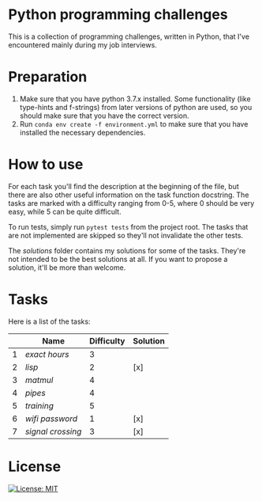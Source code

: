 # Python programming challenges
This is a collection of programming challenges, written in Python,
that I've encountered mainly during my job interviews.

# Preparation
1. Make sure that you have python 3.7.x installed. Some functionality (like type-hints
   and f-strings) from later versions of python are used, so you should  make sure that
   you have the correct version.
2. Run `conda env create -f environment.yml` to make sure that you have installed the
   necessary dependencies.

# How to use
For each task you'll find the description at the beginning of the file,
but there are also other useful information on the task function docstring.
The tasks are marked with a difficulty ranging from 0-5, where 0 should be very easy, while 5
can be quite difficult.

To run tests, simply run `pytest tests` from the project root.
The tasks that are not implemented are skipped so they'll not invalidate the other tests.

The _solutions_ folder contains my solutions for some of the tasks.
They're not intended to be the best solutions at all.
If you want to propose a solution, it'll be more than welcome.

# Tasks
Here is a list of the tasks:

|   | Name              | Difficulty | Solution |
|---|-------------------|------------|----------|
| 1 | _exact_ _hours_   | 3          |          |
| 2 | _lisp_            | 2          | [x]      |
| 3 | _matmul_          | 4          |          |
| 4 | _pipes_           | 4          |          |
| 5 | _training_        | 5          |          |
| 6 | _wifi_ _password_ | 1          | [x]      |
| 7 | _signal_ _crossing_ | 3        | [x]      |

# License
[![License: MIT](https://img.shields.io/badge/License-MIT-yellow.svg)](https://opensource.org/licenses/MIT)